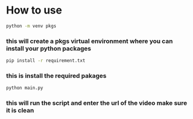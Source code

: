# How to use

```bash
python -m venv pkgs
```

### this will create a pkgs virtual environment where you can install your python packages

```bash
pip install -r requirement.txt
```

### this is install the required pakages

```bash
python main.py
```

### this will run the script and enter the url of the video make sure it is clean
